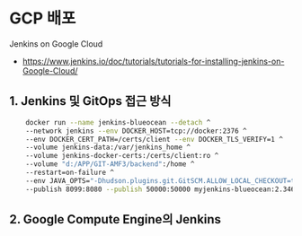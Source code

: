 # GCP 배포
Jenkins on Google Cloud
- https://www.jenkins.io/doc/tutorials/tutorials-for-installing-jenkins-on-Google-Cloud/


## 1. Jenkins 및 GitOps 접근 방식

```bash
    docker run --name jenkins-blueocean --detach ^
    --network jenkins --env DOCKER_HOST=tcp://docker:2376 ^
    --env DOCKER_CERT_PATH=/certs/client --env DOCKER_TLS_VERIFY=1 ^
    --volume jenkins-data:/var/jenkins_home ^
    --volume jenkins-docker-certs:/certs/client:ro ^
    --volume "d:/APP/GIT-AMF3/backend":/home ^
    --restart=on-failure ^
    --env JAVA_OPTS="-Dhudson.plugins.git.GitSCM.ALLOW_LOCAL_CHECKOUT=true" ^
    --publish 8099:8080 --publish 50000:50000 myjenkins-blueocean:2.346.3-1
```
## 2. Google Compute Engine의 Jenkins
